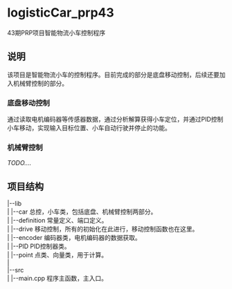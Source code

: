 # logisticCar_prp43

43期PRP项目智能物流小车控制程序

## 说明

该项目是智能物流小车的控制程序。目前完成的部分是底盘移动控制，后续还要加入机械臂控制的部分。

### 底盘移动控制

通过读取电机编码器等传感器数据，通过分析解算获得小车定位，并通过PID控制小车移动，实现输入目标位置、小车自动行驶并停止的功能。

### 机械臂控制

*TODO....*

## 项目结构

|--lib                                                                  <br>
|  |--car            总控，小车类，包括底盘、机械臂控制两部分。               <br>
|  |--definition     常量定义、端口定义。                                  <br>
|  |--drive          移动控制，所有的初始化在此进行，移动控制函数也在这里。     <br>
|  |--encoder        编码器类，电机编码器的数据获取。                        <br>
|  |--PID            PID控制器类。                                       <br>
|  |--point          点类、向量类，用于计算。                              <br>
|                                                                       <br>
|--src                                                                  <br>
|  |--main.cpp       程序主函数，主入口。
